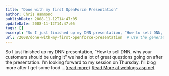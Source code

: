 ```yaml
---
title: "Done with my first OpenForce Presentation"
author: Chris Hammond
publishDate: 2008-11-12T14:47:05
updateDate: 2008-11-12T14:47:05
tags: []
excerpt: "So I just finished up my DNN presentation, “How to sell DNN, why your customers should be using it” we had a lot of great questions going on after the presentation. I’m looking forward to my session on Thursday. I'll blog more after I get some food....(read more)"
url: /2008/done-with-my-first-openforce-presentation  # Use the generated URL with year
---
```

So I just finished up my DNN presentation, “How to sell DNN, why your customers should be using it” we had a lot of great questions going on after the presentation. I’m looking forward to my session on Thursday. I'll blog more after I get some food....(<a href="https://weblogs.asp.net/christoc/archive/2008/11/11/done-with-my-first-openforce-presentation.aspx">read more</a>)<img src="https://weblogs.asp.net/aggbug.aspx?PostID=6729631" width="1" height="1"> <a href="https://weblogs.asp.net/christoc/archive/2008/11/11/done-with-my-first-openforce-presentation.aspx">Read More at weblogs.asp.net</a>
